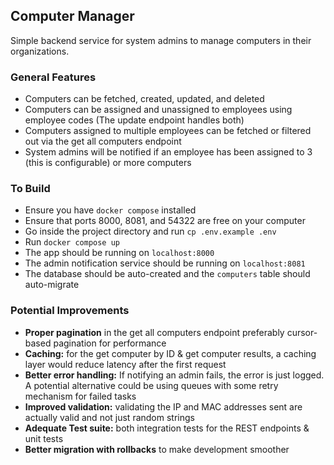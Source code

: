 ## Computer Manager

Simple backend service for system admins to manage computers in their organizations.

### General Features

- Computers can be fetched, created, updated, and deleted
- Computers can be assigned and unassigned to employees using employee codes (The update endpoint handles both)
- Computers assigned to multiple employees can be fetched or filtered out via the get all computers endpoint
- System admins will be notified if an employee has been assigned to 3 (this is configurable) or more computers

### To Build

- Ensure you have `docker compose` installed
- Ensure that ports 8000, 8081, and 54322 are free on your computer
- Go inside the project directory and run `cp .env.example .env`
- Run `docker compose up`
- The app should be running on `localhost:8000`
- The admin notification service should be running on `localhost:8081`
- The database should be auto-created and the `computers` table should auto-migrate

### Potential Improvements

- **Proper pagination** in the get all computers endpoint preferably cursor-based pagination for performance
- **Caching:** for the get computer by ID & get computer results, a caching layer would reduce latency after the first request
- **Better error handling:** If notifying an admin fails, the error is just logged. A potential alternative could be using queues with some retry mechanism for failed tasks
- **Improved validation:** validating the IP and MAC addresses sent are actually valid and not just random strings
- **Adequate Test suite:** both integration tests for the REST endpoints & unit tests
- **Better migration with rollbacks** to make development smoother
